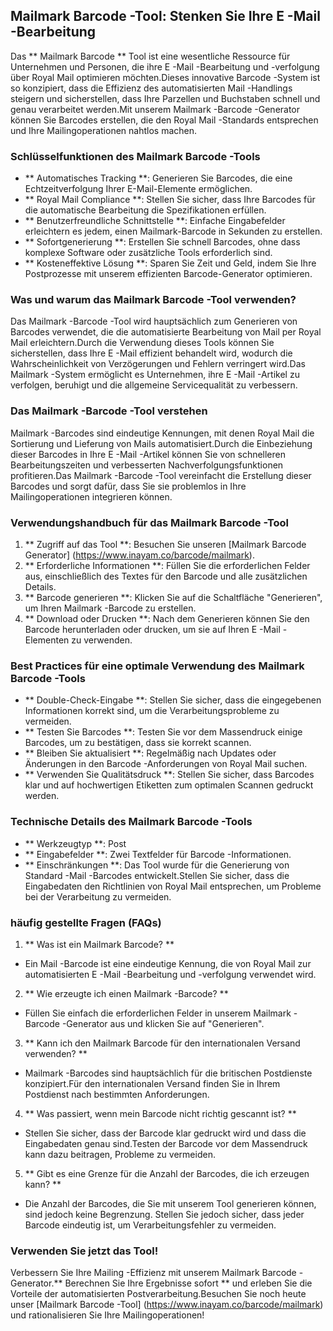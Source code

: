 ## Mailmark Barcode -Tool: Stenken Sie Ihre E -Mail -Bearbeitung

Das ** Mailmark Barcode ** Tool ist eine wesentliche Ressource für Unternehmen und Personen, die ihre E -Mail -Bearbeitung und -verfolgung über Royal Mail optimieren möchten.Dieses innovative Barcode -System ist so konzipiert, dass die Effizienz des automatisierten Mail -Handlings steigern und sicherstellen, dass Ihre Parzellen und Buchstaben schnell und genau verarbeitet werden.Mit unserem Mailmark -Barcode -Generator können Sie Barcodes erstellen, die den Royal Mail -Standards entsprechen und Ihre Mailingoperationen nahtlos machen.

### Schlüsselfunktionen des Mailmark Barcode -Tools

- ** Automatisches Tracking **: Generieren Sie Barcodes, die eine Echtzeitverfolgung Ihrer E-Mail-Elemente ermöglichen.
- ** Royal Mail Compliance **: Stellen Sie sicher, dass Ihre Barcodes für die automatische Bearbeitung die Spezifikationen erfüllen.
- ** Benutzerfreundliche Schnittstelle **: Einfache Eingabefelder erleichtern es jedem, einen Mailmark-Barcode in Sekunden zu erstellen.
- ** Sofortgenerierung **: Erstellen Sie schnell Barcodes, ohne dass komplexe Software oder zusätzliche Tools erforderlich sind.
- ** Kosteneffektive Lösung **: Sparen Sie Zeit und Geld, indem Sie Ihre Postprozesse mit unserem effizienten Barcode-Generator optimieren.

### Was und warum das Mailmark Barcode -Tool verwenden?

Das Mailmark -Barcode -Tool wird hauptsächlich zum Generieren von Barcodes verwendet, die die automatisierte Bearbeitung von Mail per Royal Mail erleichtern.Durch die Verwendung dieses Tools können Sie sicherstellen, dass Ihre E -Mail effizient behandelt wird, wodurch die Wahrscheinlichkeit von Verzögerungen und Fehlern verringert wird.Das Mailmark -System ermöglicht es Unternehmen, ihre E -Mail -Artikel zu verfolgen, beruhigt und die allgemeine Servicequalität zu verbessern.

### Das Mailmark -Barcode -Tool verstehen

Mailmark -Barcodes sind eindeutige Kennungen, mit denen Royal Mail die Sortierung und Lieferung von Mails automatisiert.Durch die Einbeziehung dieser Barcodes in Ihre E -Mail -Artikel können Sie von schnelleren Bearbeitungszeiten und verbesserten Nachverfolgungsfunktionen profitieren.Das Mailmark -Barcode -Tool vereinfacht die Erstellung dieser Barcodes und sorgt dafür, dass Sie sie problemlos in Ihre Mailingoperationen integrieren können.

### Verwendungshandbuch für das Mailmark Barcode -Tool

1. ** Zugriff auf das Tool **: Besuchen Sie unseren [Mailmark Barcode Generator] (https://www.inayam.co/barcode/mailmark).
2. ** Erforderliche Informationen **: Füllen Sie die erforderlichen Felder aus, einschließlich des Textes für den Barcode und alle zusätzlichen Details.
3. ** Barcode generieren **: Klicken Sie auf die Schaltfläche "Generieren", um Ihren Mailmark -Barcode zu erstellen.
4. ** Download oder Drucken **: Nach dem Generieren können Sie den Barcode herunterladen oder drucken, um sie auf Ihren E -Mail -Elementen zu verwenden.

### Best Practices für eine optimale Verwendung des Mailmark Barcode -Tools

- ** Double-Check-Eingabe **: Stellen Sie sicher, dass die eingegebenen Informationen korrekt sind, um die Verarbeitungsprobleme zu vermeiden.
- ** Testen Sie Barcodes **: Testen Sie vor dem Massendruck einige Barcodes, um zu bestätigen, dass sie korrekt scannen.
- ** Bleiben Sie aktualisiert **: Regelmäßig nach Updates oder Änderungen in den Barcode -Anforderungen von Royal Mail suchen.
- ** Verwenden Sie Qualitätsdruck **: Stellen Sie sicher, dass Barcodes klar und auf hochwertigen Etiketten zum optimalen Scannen gedruckt werden.

### Technische Details des Mailmark Barcode -Tools

- ** Werkzeugtyp **: Post
- ** Eingabefelder **: Zwei Textfelder für Barcode -Informationen.
- ** Einschränkungen **: Das Tool wurde für die Generierung von Standard -Mail -Barcodes entwickelt.Stellen Sie sicher, dass die Eingabedaten den Richtlinien von Royal Mail entsprechen, um Probleme bei der Verarbeitung zu vermeiden.

### häufig gestellte Fragen (FAQs)

1. ** Was ist ein Mailmark Barcode? **
- Ein Mail -Barcode ist eine eindeutige Kennung, die von Royal Mail zur automatisierten E -Mail -Bearbeitung und -verfolgung verwendet wird.

2. ** Wie erzeugte ich einen Mailmark -Barcode? **
- Füllen Sie einfach die erforderlichen Felder in unserem Mailmark -Barcode -Generator aus und klicken Sie auf "Generieren".

3. ** Kann ich den Mailmark Barcode für den internationalen Versand verwenden? **
- Mailmark -Barcodes sind hauptsächlich für die britischen Postdienste konzipiert.Für den internationalen Versand finden Sie in Ihrem Postdienst nach bestimmten Anforderungen.

4. ** Was passiert, wenn mein Barcode nicht richtig gescannt ist? **
- Stellen Sie sicher, dass der Barcode klar gedruckt wird und dass die Eingabedaten genau sind.Testen der Barcode vor dem Massendruck kann dazu beitragen, Probleme zu vermeiden.

5. ** Gibt es eine Grenze für die Anzahl der Barcodes, die ich erzeugen kann? **
- Die Anzahl der Barcodes, die Sie mit unserem Tool generieren können, sind jedoch keine Begrenzung. Stellen Sie jedoch sicher, dass jeder Barcode eindeutig ist, um Verarbeitungsfehler zu vermeiden.

### Verwenden Sie jetzt das Tool!

Verbessern Sie Ihre Mailing -Effizienz mit unserem Mailmark Barcode -Generator.** Berechnen Sie Ihre Ergebnisse sofort ** und erleben Sie die Vorteile der automatisierten Postverarbeitung.Besuchen Sie noch heute unser [Mailmark Barcode -Tool] (https://www.inayam.co/barcode/mailmark) und rationalisieren Sie Ihre Mailingoperationen!